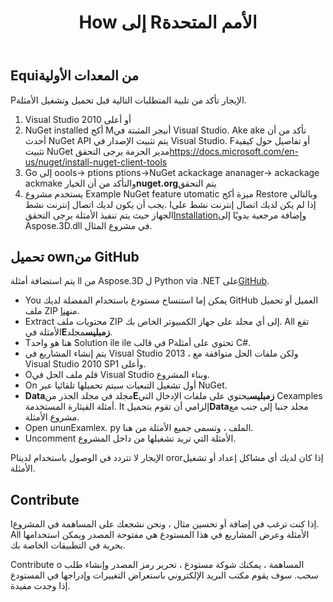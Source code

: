 ﻿---
title: How إلى Rالأمم المتحدة
type: docs
weight: 70
url: /ar/python-net/how-to-run-the-examples/
description: Ere ere سنرشدك كيفية تشغيل أمثلة Aspose.3D لـ Python via .NET.
---
## **Equiمن المعدات الأولية**
Pالإيجار تأكد من تلبية المتطلبات التالية قبل تحميل وتشغيل الأمثلة.

1. Visual Studio 2010 أو أعلى
1. NuGet installed أكج Mأنيجر المثبتة في Visual Studio. Ake ake تأكد من أن أحدث NuGet API يتم تثبيت الإصدار في Visual Studio. Fأو تفاصيل حول كيفية تثبيت NuGet مدير الحزمة يرجى التحقق<https://docs.microsoft.com/en-us/nuget/install-nuget-client-tools>
1. Go إلى oools-> ptions ptions->NuGet ackackage ananager-> ackackage ackmake والتأكد من أن الخيار**nuget.org**يتم التحقق
1. يستخدم مشروع Example NuGet feature utomatic ميزة أكج Restore وبالتالي يجب أن يكون لديك اتصال إنترنت نشط. Iإذا لم يكن لديك اتصال إنترنت نشط على الجهاز حيث يتم تنفيذ الأمثلة يرجى التحقق[Installation](/3d/ar/python-net/installation/)وإضافة مرجعية يدويًا إلى Aspose.3D.dll في مشروع المثال.
## **تحميل ownمن GitHub**
يتم استضافة أمثلة ll من Aspose.3D ل Python via .NET على[GitHub](https://github.com/aspose-3d/Aspose.3D-for-.NET).

- You يمكن إما استنساخ مستودع باستخدام المفضلة لديك GitHub العميل أو تحميل ملف ZIP من[هنا](https://github.com/aspose-3d/Aspose.3D-for-.NET/archive/master.zip).
- Extract محتويات ملف ZIP إلى أي مجلد على جهاز الكمبيوتر الخاص بك. All تقع الأمثلة في**Eزمبليس**مجلد.
- Tهنا هو واحد Solution ile ile في قالب Pتحتوي على أمثلة C#.
- يتم إنشاء المشاريع في Visual Studio 2013 ، ولكن ملفات الحل متوافقة مع Visual Studio 2010 SP1 وأعلى.
- Oقلم ملف الحل في Visual Studio وبناء المشروع.
- On أول تشغيل التبعيات سيتم تحميلها تلقائيا عبر NuGet.
- **Data**مجلد في مجلد الجذر من**Eزمبليس**يحتوي على ملفات الإدخال التي Cexamples أمثلة القيثارة المستخدمة. It إلزامي أن تقوم بتحميل**Data**مجلد جنبا إلى جنب مع مشروع الأمثلة.
- Open ununExamlex. py الملف ، وتسمى جميع الأمثلة من هنا.
- Uncomment الأمثلة التي تريد تشغيلها من داخل المشروع.

Pالإيجار لا تتردد في الوصول باستخدام لدينا ororإذا كان لديك أي مشاكل إعداد أو تشغيل الأمثلة.
## **Contribute**
Iإذا كنت ترغب في إضافة أو تحسين مثال ، ونحن نشجعك على المساهمة في المشروع. All الأمثلة وعرض المشاريع في هذا المستودع هي مفتوحة المصدر ويمكن استخدامها بحرية في التطبيقات الخاصة بك.

Contribute o المساهمة ، يمكنك شوكة مستودع ، تحرير رمز المصدر وإنشاء طلب سحب. سوف يقوم مكتب البريد الإلكتروني باستعراض التغييرات وإدراجها في المستودع إذا وجدت مفيدة.
